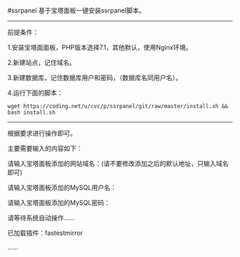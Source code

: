 #ssrpanel
基于宝塔面板一键安装ssrpanel脚本。

----------------------------------------------------------------------------
前提条件：

1.安装宝塔面面板，PHP版本选择7.1，其他默认，使用Nginx环境。

2.新建站点，记住域名。

3.新建数据库，记住数据库用户和密码，（数据库名同用户名）。

4.运行下面的脚本：


    wget https://coding.net/u/cvc/p/ssrpanel/git/raw/master/install.sh && bash install.sh


----------------------------------------------------------------------------
根据要求进行操作即可。

主要需要输入的内容如下：


请输入宝塔面板添加的网站域名：(请不要修改添加之后的默认地址，只输入域名即可)

请输入宝塔面板添加的MySQL用户名：

请输入宝塔面板添加的MySQL密码：

请等待系统自动操作......

已加载插件：fastestmirror

......

